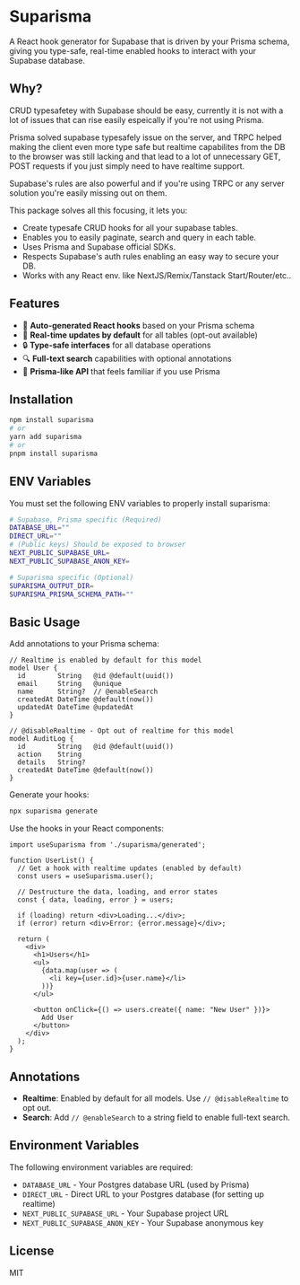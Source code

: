 # Suparisma

A React hook generator for Supabase that is driven by your Prisma schema, giving you type-safe, real-time enabled hooks to interact with your Supabase database.

## Why?
CRUD typesafetey with Supabase should be easy, currently it is not with a lot of issues that can rise easily espeically if you're not using Prisma.

Prisma solved supabase typesafely issue on the server, and TRPC helped making the client even more type safe but realtime capabilites from the DB to the browser was still lacking and that lead to a lot of unnecessary GET, POST requests if you just simply need to have realtime support.

Supabase's rules are also powerful and if you're using TRPC or any server solution you're easily missing out on them.

This package solves all this focusing, it lets you:
- Create typesafe CRUD hooks for all your supabase tables.
- Enables you to easily paginate, search and query in each table.
- Uses Prisma and Supabase official SDKs.
- Respects Supabase's auth rules enabling an easy way to secure your DB.
- Works with any React env. like NextJS/Remix/Tanstack Start/Router/etc..

## Features

- 🚀 **Auto-generated React hooks** based on your Prisma schema
- 🔄 **Real-time updates by default** for all tables (opt-out available)
- 🔒 **Type-safe interfaces** for all database operations
- 🔍 **Full-text search** capabilities with optional annotations
- 🔄 **Prisma-like API** that feels familiar if you use Prisma

## Installation

```bash
npm install suparisma
# or
yarn add suparisma
# or
pnpm install suparisma
```

## ENV Variables 
You must set the following ENV variables to properly install suparisma:

```bash
# Supabase, Prisma specific (Required)
DATABASE_URL=""
DIRECT_URL=""
# (Public keys) Should be exposed to browser
NEXT_PUBLIC_SUPABASE_URL=
NEXT_PUBLIC_SUPABASE_ANON_KEY=

# Suparisma specific (Optional)
SUPARISMA_OUTPUT_DIR=
SUPARISMA_PRISMA_SCHEMA_PATH=""
```

## Basic Usage

Add annotations to your Prisma schema:

```prisma
// Realtime is enabled by default for this model
model User {
  id        String   @id @default(uuid())
  email     String   @unique
  name      String?  // @enableSearch
  createdAt DateTime @default(now())
  updatedAt DateTime @updatedAt
}

// @disableRealtime - Opt out of realtime for this model
model AuditLog {
  id        String   @id @default(uuid())
  action    String
  details   String?
  createdAt DateTime @default(now())
}
```

Generate your hooks:

```bash
npx suparisma generate
```

Use the hooks in your React components:

```tsx
import useSuparisma from './suparisma/generated';

function UserList() {
  // Get a hook with realtime updates (enabled by default)
  const users = useSuparisma.user();
  
  // Destructure the data, loading, and error states
  const { data, loading, error } = users;
  
  if (loading) return <div>Loading...</div>;
  if (error) return <div>Error: {error.message}</div>;
  
  return (
    <div>
      <h1>Users</h1>
      <ul>
        {data.map(user => (
          <li key={user.id}>{user.name}</li>
        ))}
      </ul>
      
      <button onClick={() => users.create({ name: "New User" })}>
        Add User
      </button>
    </div>
  );
}
```

## Annotations

- **Realtime**: Enabled by default for all models. Use `// @disableRealtime` to opt out.
- **Search**: Add `// @enableSearch` to a string field to enable full-text search.

## Environment Variables

The following environment variables are required:

- `DATABASE_URL` - Your Postgres database URL (used by Prisma)
- `DIRECT_URL` - Direct URL to your Postgres database (for setting up realtime)
- `NEXT_PUBLIC_SUPABASE_URL` - Your Supabase project URL
- `NEXT_PUBLIC_SUPABASE_ANON_KEY` - Your Supabase anonymous key

## License

MIT